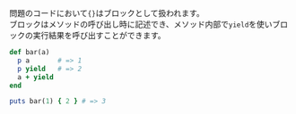 問題のコードにおいて`{}`はブロックとして扱われます。  
ブロックはメソッドの呼び出し時に記述でき、メソッド内部で`yield`を使いブロックの実行結果を呼び出すことができます。

```ruby
def bar(a)
  p a       # => 1
  p yield   # => 2
  a + yield
end

puts bar(1) { 2 } # => 3
```